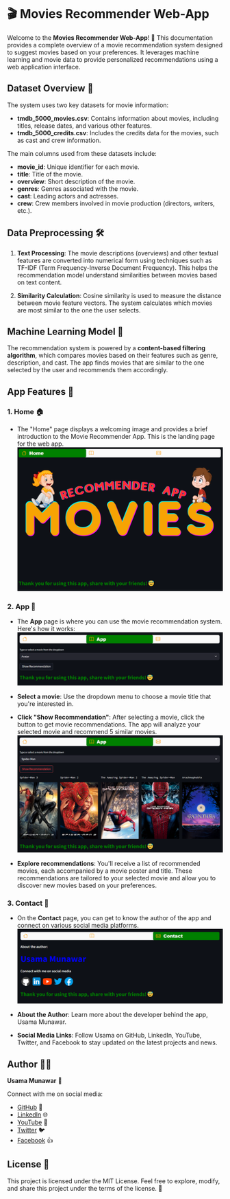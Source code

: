 # 🎬 Movies Recommender Web-App

Welcome to the **Movies Recommender Web-App**! 🚀 This documentation provides a complete overview of a movie recommendation system designed to suggest movies based on your preferences. It leverages machine learning and movie data to provide personalized recommendations using a web application interface.

## Dataset Overview 🌟

The system uses two key datasets for movie information:

- **tmdb_5000_movies.csv**: Contains information about movies, including titles, release dates, and various other features.
- **tmdb_5000_credits.csv**: Includes the credits data for the movies, such as cast and crew information.

The main columns used from these datasets include:

- **movie_id**: Unique identifier for each movie.
- **title**: Title of the movie.
- **overview**: Short description of the movie.
- **genres**: Genres associated with the movie.
- **cast**: Leading actors and actresses.
- **crew**: Crew members involved in movie production (directors, writers, etc.).

## Data Preprocessing 🛠️

1. **Text Processing**: The movie descriptions (overviews) and other textual features are converted into numerical form using techniques such as TF-IDF (Term Frequency-Inverse Document Frequency). This helps the recommendation model understand similarities between movies based on text content.
   
2. **Similarity Calculation**: Cosine similarity is used to measure the distance between movie feature vectors. The system calculates which movies are most similar to the one the user selects.

## Machine Learning Model 🤖

The recommendation system is powered by a **content-based filtering algorithm**, which compares movies based on their features such as genre, description, and cast. The app finds movies that are similar to the one selected by the user and recommends them accordingly.

## App Features 🚀

### 1. Home 🏠
- The "Home" page displays a welcoming image and provides a brief introduction to the Movie Recommender App. This is the landing page for the web app.
 ![Home Screenshot](app-screenshots/movie_1.PNG) 
### 2. App 🎥

- The **App** page is where you can use the movie recommendation system. Here's how it works:
 ![App Screenshot](app-screenshots/movie_2.PNG) 
- **Select a movie**: Use the dropdown menu to choose a movie title that you're interested in.
  
- **Click "Show Recommendation"**: After selecting a movie, click the button to get movie recommendations. The app will analyze your selected movie and recommend 5 similar movies.
![HApp Screenshot](app-screenshots/movie_3.PNG)
- **Explore recommendations**: You'll receive a list of recommended movies, each accompanied by a movie poster and title. These recommendations are tailored to your selected movie and allow you to discover new movies based on your preferences.



### 3. Contact 📱

- On the **Contact** page, you can get to know the author of the app and connect on various social media platforms.
 ![content Screenshot](app-screenshots/movie_4.PNG)
- **About the Author**: Learn more about the developer behind the app, Usama Munawar.
  
- **Social Media Links**: Follow Usama on GitHub, LinkedIn, YouTube, Twitter, and Facebook to stay updated on the latest projects and news.


## Author 👨‍💻

**Usama Munawar** 📝

Connect with me on social media:
- [GitHub](https://github.com/UsamaMunawarr) 🚀
- [LinkedIn](https://www.linkedin.com/in/abu--usama) 🌐
- [YouTube](https://www.youtube.com/@CodeBaseStats) 🎥
- [Twitter](https://twitter.com/Usama__Munawar) 🐦
- [Facebook](https://www.facebook.com/profile.php?id=100005320726463) 👍

## License 📜

This project is licensed under the MIT License. Feel free to explore, modify, and share this project under the terms of the license. 📄
